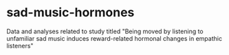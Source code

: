 # sad-music-hormones
Data and analyses related to study titled "Being moved by listening to unfamiliar sad music induces reward-related hormonal changes in empathic listeners"
